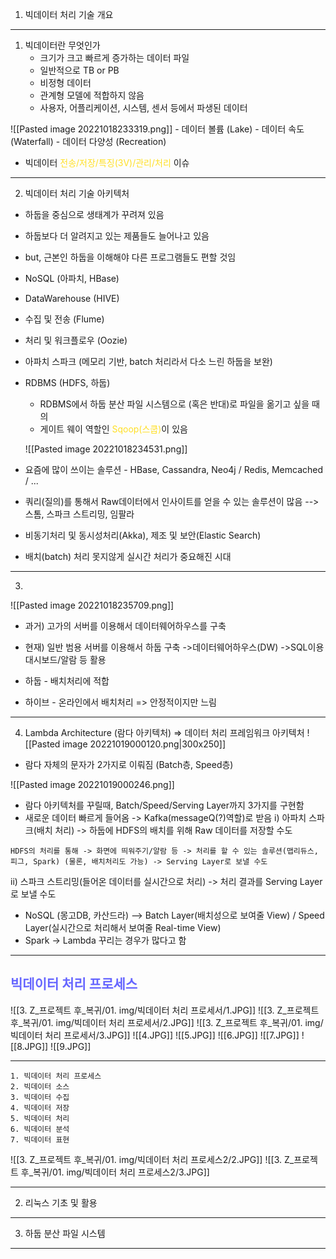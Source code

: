 1. 빅데이터 처리 기술 개요
***
1) 빅데이터란 무엇인가
	- 크기가 크고 빠르게 증가하는 데이터 파일
	- 일반적으로 TB or PB
	- 비정형 데이터
	- 관계형 모델에 적합하지 않음
	- 사용자, 어플리케이션, 시스템, 센서 등에서 파생된 데이터


![[Pasted image 20221018233319.png]]
	- 데이터 볼륨 (Lake)
	- 데이터 속도 (Waterfall)
	- 데이터 다양성 (Recreation)

- 빅데이터 <span style="color:#FFDF24">전송/저장/특징(3V)/관리/처리</span> 이슈
***
2) 빅데이터 처리 기술 아키텍처
- 하둡을 중심으로 생태계가 꾸려져 있음
- 하둡보다 더 알려지고 있는 제품들도 늘어나고 있음
- but, 근본인 하둡을 이해해야 다른 프로그램들도 편할 것임

- NoSQL (아파치, HBase)
- DataWarehouse (HIVE)
- 수집 및 전송 (Flume)
- 처리 및 워크플로우 (Oozie)
- 아파치 스파크 (메모리 기반, batch 처리라서 다소 느린 하둡을 보완)

- RDBMS (HDFS, 하둡) 
	- RDBMS에서 하둡 분산 파일 시스템으로 (혹은 반대)로 파일을 옮기고 싶을 때의
	- 게이트 웨이 역할인 <span style="color:#FFDF24">Sqoop(스쿱)</span>이 있음

	![[Pasted image 20221018234531.png]]
- 요즘에 많이 쓰이는 솔루션 - HBase, Cassandra, Neo4j / Redis, Memcached /  ...
- 쿼리(질의)를 통해서 Raw데이터에서 인사이트를 얻을 수 있는 솔루션이 많음
--> 스톰, 스파크 스트리밍, 임팔라
- 비동기처리 및 동시성처리(Akka), 제조 및 보안(Elastic Search)
- 배치(batch) 처리 못지않게 실시간 처리가 중요해진 시대
***
3) 
![[Pasted image 20221018235709.png]]
-  과거) 고가의 서버를 이용해서  데이터웨어하우스를 구축
- 현재) 일반 범용 서버를 이용해서 하둡 구축 ->데이터웨어하우스(DW) ->SQL이용 대시보드/알람 등 활용

- 하둡 - 배치처리에 적합
- 하이브 - 온라인에서 배치처리
=> 안정적이지만 느림
***
4) Lambda Architecture (람다 아키텍처) => 데이터 처리 프레임워크 아키텍처
 ![[Pasted image 20221019000120.png|300x250]]
- 람다 자체의 문자가 2가지로 이뤄짐 (Batch층, Speed층)

![[Pasted image 20221019000246.png]]
- 람다 아키텍처를 꾸릴때, Batch/Speed/Serving Layer까지 3가지를 구현함
- 새로운 데이터 빠르게 들어옴 -> Kafka(messageQ(?)역할)로 받음
  i) 아파치 스파크(배치 처리) -> 하둡에 HDFS의 배치를 위해 Raw 데이터를 저장할 수도
```
HDFS의 처리를 통해 -> 화면에 띄워주기/알람 등 -> 처리를 할 수 있는 솔루션(맵리듀스, 피그, Spark) (물론, 배치처리도 가능) -> Serving Layer로 보낼 수도 
```

  ii) 스파크 스트리밍(들어온 데이터를 실시간으로 처리) -> 처리 결과를 Serving Layer로 보낼 수도

- NoSQL (몽고DB, 카산드라)
--> Batch Layer(배치성으로 보여줄 View) / Speed Layer(실시간으로 처리해서 보여줄 Real-time View)
- Spark -> Lambda 꾸리는 경우가 많다고 함
***
## <span style="color: #6666FF">빅데이터 처리 프로세스</span>

![[3. Z_프로젝트 후_복귀/01. img/빅데이터 처리 프로세서/1.JPG]]
![[3. Z_프로젝트 후_복귀/01. img/빅데이터 처리 프로세서/2.JPG]]
![[3. Z_프로젝트 후_복귀/01. img/빅데이터 처리 프로세서/3.JPG]]
![[4.JPG]]
![[5.JPG]]
![[6.JPG]]
![[7.JPG]]
![[8.JPG]]
![[9.JPG]]
***
```
1. 빅데이터 처리 프로세스
2. 빅데이터 소스
3. 빅데이터 수집
4. 빅데이터 저장
5. 빅데이터 처리
6. 빅데이터 분석
7. 빅데이터 표현
```
![[3. Z_프로젝트 후_복귀/01. img/빅데이터 처리 프로세스2/2.JPG]]
![[3. Z_프로젝트 후_복귀/01. img/빅데이터 처리 프로세스2/3.JPG]]

***
2. 리눅스 기초 및 활용
***
3. 하둡 분산 파일 시스템
***